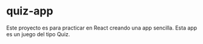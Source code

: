 # quiz-app
Este proyecto es para practicar en React creando una app sencilla. Esta app es un juego del tipo Quiz. 
